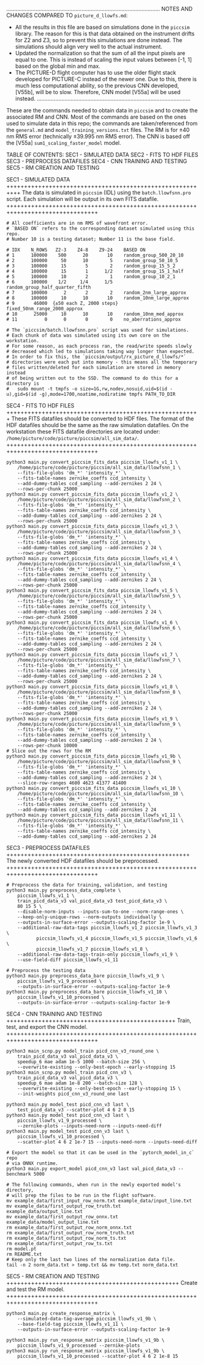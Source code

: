 ....................................................................................................
NOTES AND CHANGES COMPARED TO `picture_d_llowfs.md`:
- All the results in this file are based on simulations done in the `piccsim` library. The reason
  for this is that data obtained on the instrument drifts for Z2 and Z3, so to prevent this
  simulations are done instead. The simulations should align very well to the actual instrument.
- Updated the normalization so that the sum of all the input pixels are equal to one. This is
  instead of scaling the input values between [-1, 1] based on the global min and max.
- The PICTURE-D flight computer has to use the older flight stack developed for PICTURE-C instead of
  the newer one. Due to this, there is much less computational ability, so the previous CNN
  developed, [V55b], will be to slow. Therefore, CNN model [V55a] will be used instead.
....................................................................................................

These are the commands needed to obtain data in `piccsim` and to create the associated RM and CNN.
Most of the commands are based on the ones used to simulate data in this repo; the commands are
taken/referenced from the `general.md` and `model_training_versions.txt` files.
The RM is for ±40 nm RMS error (technically ±39.995 nm RMS error).
The CNN is based off the [V55a] `sum1_scaling_faster_model` model.

TABLE OF CONTENTS:
    SEC1 - SIMULATED DATA
    SEC2 - FITS TO HDF FILES
    SEC3 - PREPROCESS DATAFILES
    SEC4 - CNN TRAINING AND TESTING
    SEC5 - RM CREATION AND TESTING

SEC1 - SIMULATED DATA ++++++++++++++++++++++++++++++++++++++++++++++++++++++++++
The data is simulated in `piccsim` (IDL) using the `batch.llowfsnn.pro` script.
Each simulation will be output in its own FITS datafile.
++++++++++++++++++++++++++++++++++++++++++++++++++++++++++++++++++++++++++++++++

    # All coefficients are in nm RMS of wavefront error.
    # `BASED ON` refers to the corresponding dataset simulated using this repo.
    # Number 10 is a testing dataset; Number 11 is the base field.

    # IDX    N_ROWS   Z2-3    Z4-8    Z9-24    BASED ON
    # 1      100000    500      20       10    random_group_500_20_10
    # 2      100000     50      10        5    random_group_50_10_5
    # 3      100000     15       5        2    random_group_15_5_2
    # 4      100000     15       1      1/2    random_group_15_1_half
    # 5      100000     10       2        1    random_group_10_2_1
    # 6      100000    1/2     1/4      1/5    random_group_half_quarter_fifth
    # 7      100000      2       2        2    random_2nm_large_approx
    # 8      100000     10      10       10    random_10nm_large_approx
    # 9       46000  {±50 each Z, 2000 steps}  fixed_50nm_range_2000_approx
    # 10      25000     10      10       10    random_10nm_med_approx
    # 11          0      0       0        0    no_aberrations_approx

    # The `piccsim/batch.llowfsnn.pro` script was used for simulations.
    # Each chunk of data was simulated using its own core on the workstation.
    # For some reason, as each process ran, the read/write speeds slowly
    # decreased which led to simulations taking way longer than expected.
    # In order to fix this, the `piccsim/output/rx_picture_d_llowfs/*`
    # directories were each put into memory - this means all the temporary
    # files written/deleted for each simulation are stored in memory instead
    # of being written out to the SSD. The command to do this for a directory is
    #   sudo mount -t tmpfs -o size=1G,rw,nodev,nosuid,uid=$(id -u),gid=$(id -g),mode=1700,noatime,nodiratime tmpfs PATH_TO_DIR

SEC4 - FITS TO HDF FILES +++++++++++++++++++++++++++++++++++++++++++++++++++++++
These FITS datafiles should be converted to HDF files. The format of the HDF
datafiles should be the same as the raw simulation datafiles. On the workstation
these FITS datafile directories are located under:
    `/home/picture/code/picture/piccsim/all_sim_data/`.
++++++++++++++++++++++++++++++++++++++++++++++++++++++++++++++++++++++++++++++++

    python3 main.py convert_piccsim_fits_data piccsim_llowfs_v1_1 \
        /home/picture/code/picture/piccsim/all_sim_data/llowfsnn_1 \
        --fits-file-globs 'dm_*' 'intensity_*' \
        --fits-table-names zernike_coeffs ccd_intensity \
        --add-dummy-tables ccd_sampling --add-zernikes 2 24 \
        --rows-per-chunk 25000
    python3 main.py convert_piccsim_fits_data piccsim_llowfs_v1_2 \
        /home/picture/code/picture/piccsim/all_sim_data/llowfsnn_2 \
        --fits-file-globs 'dm_*' 'intensity_*' \
        --fits-table-names zernike_coeffs ccd_intensity \
        --add-dummy-tables ccd_sampling --add-zernikes 2 24 \
        --rows-per-chunk 25000
    python3 main.py convert_piccsim_fits_data piccsim_llowfs_v1_3 \
        /home/picture/code/picture/piccsim/all_sim_data/llowfsnn_3 \
        --fits-file-globs 'dm_*' 'intensity_*' \
        --fits-table-names zernike_coeffs ccd_intensity \
        --add-dummy-tables ccd_sampling --add-zernikes 2 24 \
        --rows-per-chunk 25000
    python3 main.py convert_piccsim_fits_data piccsim_llowfs_v1_4 \
        /home/picture/code/picture/piccsim/all_sim_data/llowfsnn_4 \
        --fits-file-globs 'dm_*' 'intensity_*' \
        --fits-table-names zernike_coeffs ccd_intensity \
        --add-dummy-tables ccd_sampling --add-zernikes 2 24 \
        --rows-per-chunk 25000
    python3 main.py convert_piccsim_fits_data piccsim_llowfs_v1_5 \
        /home/picture/code/picture/piccsim/all_sim_data/llowfsnn_5 \
        --fits-file-globs 'dm_*' 'intensity_*' \
        --fits-table-names zernike_coeffs ccd_intensity \
        --add-dummy-tables ccd_sampling --add-zernikes 2 24 \
        --rows-per-chunk 25000
    python3 main.py convert_piccsim_fits_data piccsim_llowfs_v1_6 \
        /home/picture/code/picture/piccsim/all_sim_data/llowfsnn_6 \
        --fits-file-globs 'dm_*' 'intensity_*' \
        --fits-table-names zernike_coeffs ccd_intensity \
        --add-dummy-tables ccd_sampling --add-zernikes 2 24 \
        --rows-per-chunk 25000
    python3 main.py convert_piccsim_fits_data piccsim_llowfs_v1_7 \
        /home/picture/code/picture/piccsim/all_sim_data/llowfsnn_7 \
        --fits-file-globs 'dm_*' 'intensity_*' \
        --fits-table-names zernike_coeffs ccd_intensity \
        --add-dummy-tables ccd_sampling --add-zernikes 2 24 \
        --rows-per-chunk 25000
    python3 main.py convert_piccsim_fits_data piccsim_llowfs_v1_8 \
        /home/picture/code/picture/piccsim/all_sim_data/llowfsnn_8 \
        --fits-file-globs 'dm_*' 'intensity_*' \
        --fits-table-names zernike_coeffs ccd_intensity \
        --add-dummy-tables ccd_sampling --add-zernikes 2 24 \
        --rows-per-chunk 25000
    python3 main.py convert_piccsim_fits_data piccsim_llowfs_v1_9 \
        /home/picture/code/picture/piccsim/all_sim_data/llowfsnn_9 \
        --fits-file-globs 'dm_*' 'intensity_*' \
        --fits-table-names zernike_coeffs ccd_intensity \
        --add-dummy-tables ccd_sampling --add-zernikes 2 24 \
        --rows-per-chunk 10000
    # Slice out the rows for the RM
    python3 main.py convert_piccsim_fits_data piccsim_llowfs_v1_9b \
        /home/picture/code/picture/piccsim/all_sim_data/llowfsnn_9 \
        --fits-file-globs 'dm_*' 'intensity_*' \
        --fits-table-names zernike_coeffs ccd_intensity \
        --add-dummy-tables ccd_sampling --add-zernikes 2 24 \
        --slice-row-ranges 4600 4623 41377 41400
    python3 main.py convert_piccsim_fits_data piccsim_llowfs_v1_10 \
        /home/picture/code/picture/piccsim/all_sim_data/llowfsnn_10 \
        --fits-file-globs 'dm_*' 'intensity_*' \
        --fits-table-names zernike_coeffs ccd_intensity \
        --add-dummy-tables ccd_sampling --add-zernikes 2 24
    python3 main.py convert_piccsim_fits_data piccsim_llowfs_v1_11 \
        /home/picture/code/picture/piccsim/all_sim_data/llowfsnn_11 \
        --fits-file-globs 'dm_*' 'intensity_*' \
        --fits-table-names zernike_coeffs ccd_intensity \
        --add-dummy-tables ccd_sampling --add-zernikes 2 24

SEC3 - PREPROCESS DATAFILES ++++++++++++++++++++++++++++++++++++++++++++++++++++
The newly converted HDF datafiles should be preprocessed.
++++++++++++++++++++++++++++++++++++++++++++++++++++++++++++++++++++++++++++++++

    # Preprocess the data for training, validation, and testing
    python3 main.py preprocess_data_complete \
        piccsim_llowfs_v1_1 \
        train_picd_data_v3 val_picd_data_v3 test_picd_data_v3 \
        80 15 5 \
        --disable-norm-inputs --inputs-sum-to-one --norm-range-ones \
        --keep-only-unique-rows --norm-outputs individually \
        --outputs-in-surface-error --outputs-scaling-factor 1e-9 \
        --additional-raw-data-tags piccsim_llowfs_v1_2 piccsim_llowfs_v1_3 \
               piccsim_llowfs_v1_4 piccsim_llowfs_v1_5 piccsim_llowfs_v1_6 \
               piccsim_llowfs_v1_7 piccsim_llowfs_v1_8 \
        --additional-raw-data-tags-train-only piccsim_llowfs_v1_9 \
        --use-field-diff piccsim_llowfs_v1_11

    # Preprocess the testing data
    python3 main.py preprocess_data_bare piccsim_llowfs_v1_9 \
        piccsim_llowfs_v1_9_processed \
        --outputs-in-surface-error --outputs-scaling-factor 1e-9
    python3 main.py preprocess_data_bare piccsim_llowfs_v1_10 \
        piccsim_llowfs_v1_10_processed \
        --outputs-in-surface-error --outputs-scaling-factor 1e-9

SEC4 - CNN TRAINING AND TESTING ++++++++++++++++++++++++++++++++++++++++++++++++
Train, test, and export the CNN model.
++++++++++++++++++++++++++++++++++++++++++++++++++++++++++++++++++++++++++++++++

    python3 main_scnp.py model_train picd_cnn_v3_round_one \
        train_picd_data_v3 val_picd_data_v3 \
        speedup_6 mae adam 1e-5 1000 --batch-size 256 \
        --overwrite-existing --only-best-epoch --early-stopping 15
    python3 main_scnp.py model_train picd_cnn_v3 \
        train_picd_data_v3 val_picd_data_v3 \
        speedup_6 mae adam 1e-8 200 --batch-size 128 \
        --overwrite-existing --only-best-epoch --early-stopping 15 \
        --init-weights picd_cnn_v3_round_one last

    python3 main.py model_test picd_cnn_v3 last \
        test_picd_data_v3 --scatter-plot 4 6 2 0 15
    python3 main.py model_test picd_cnn_v3 last \
        piccsim_llowfs_v1_9_processed \
        --zernike-plots --inputs-need-norm --inputs-need-diff
    python3 main.py model_test picd_cnn_v3 last \
        piccsim_llowfs_v1_10_processed \
        --scatter-plot 4 6 2 1e-7 15 --inputs-need-norm --inputs-need-diff

    # Export the model so that it can be used in the `pytorch_model_in_c` repo
    # via ONNX runtime.
    python3 main.py export_model picd_cnn_v3 last val_picd_data_v3 --benchmark 5000

    # The following commands, when run in the newly exported model's directory,
    # will prep the files to be run in the flight software.
    mv example_data/first_input_row_norm.txt example_data/input_line.txt
    mv example_data/first_output_row_truth.txt example_data/output_line.txt
    mv example_data/first_output_row_onnx.txt example_data/model_output_line.txt
    rm example_data/first_output_row_norm_onnx.txt
    rm example_data/first_output_row_norm_truth.txt
    rm example_data/first_output_row_norm_ts.txt
    rm example_data/first_output_row_ts.txt
    rm model.pt
    rm README.txt
    # Keep only the last two lines of the normalization data file.
    tail -n 2 norm_data.txt > temp.txt && mv temp.txt norm_data.txt

SEC5 - RM CREATION AND TESTING +++++++++++++++++++++++++++++++++++++++++++++++++
Create and test the RM model.
++++++++++++++++++++++++++++++++++++++++++++++++++++++++++++++++++++++++++++++++

    python3 main.py create_response_matrix \
        --simulated-data-tag-average piccsim_llowfs_v1_9b \
        --base-field-tag piccsim_llowfs_v1_11 \
        --outputs-in-surface-error --outputs-scaling-factor 1e-9

    python3 main.py run_response_matrix piccsim_llowfs_v1_9b \
        piccsim_llowfs_v1_9_processed --zernike-plots
    python3 main.py run_response_matrix piccsim_llowfs_v1_9b \
        piccsim_llowfs_v1_10_processed --scatter-plot 4 6 2 1e-8 15

